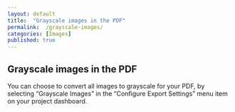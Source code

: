 ```yaml
---
layout: default
title:  "Grayscale images in the PDF"
permalink:  /grayscale-images/
categories: [Images]
published: true
---
```


<section data-type="chapter" class="hsecchapter" data-hederis-type="hsecchapter" id="grayscale-images" data-pi-attrs="id: grayscale-images"><h1 data-hederis-type="hblkchaptitle" class="hblkchaptitle" id="pIAIs9R8L">Grayscale images in the PDF</h1>
    <p class="hblkp" data-hederis-type="hblkp" id="pLKLAKQwG">You can choose to convert all images to grayscale for your PDF, by selecting &#8220;Grayscale Images&#8221; in the &#8220;Configure Export Settings&#8221; menu item on your project dashboard.</p>
    </section>
    